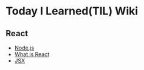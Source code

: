 # Today I Learned(TIL) Wiki

## React

* [Node.js](https://github.com/SunnyIndustry/TIL/blob/main/React/node.js.md) 
* [What is React](https://github.com/SunnyIndustry/TIL/blob/main/React/What%20is%20React%3F.md)
* [JSX](https://github.com/SunnyIndustry/TIL/blob/main/React/jsx.md
)




















    

